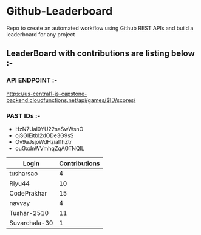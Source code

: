 # Github-Leaderboard
Repo to create an automated workflow using Github REST APIs and build a leaderboard for any project
## LeaderBoard with contributions are listing below :-
### API ENDPOINT :- 
https://us-central1-js-capstone-backend.cloudfunctions.net/api/games/$ID/scores/
### PAST IDs :-

 - HzN7Ual0YU22saSwWsnO
 - ojSGIEitbl2dODe3G9sS
 - Ov9aJsjoWdHzial1hZtr
 - ouGxdnWVmhqZqAGTNQlL
<!--START_TABLE-->
| Login        | Contributions |
| ------------ | ------------- |
| tusharsao | 4 |
| Riyu44 | 10 |
| CodePrakhar | 15 |
| navvay | 4 |
| Tushar-2510 | 11 |
| Suvarchala-30 | 1 |
<!--END_TABLE-->
